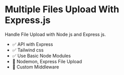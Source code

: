 # Multiple Files Upload With Express.js

Handle File Upload with Node js and Express js.

- ✅ API with Express
- ✅ Tailwind css
- ✅ Use Basic Node Modules
- 🚀 Nodemon, Express File Upload
- 🚀 Custom Middleware
